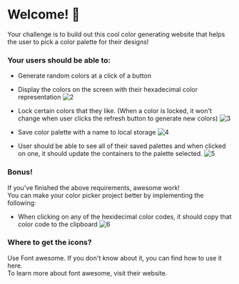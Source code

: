 # Welcome! 👋

Your challenge is to build out this cool color generating website that helps the user to pick a color palette for their designs!

### Your users should be able to:
- Generate random colors at a click of a button
- Display the colors on the screen with their hexadecimal color representation
![2](https://user-images.githubusercontent.com/32653855/117524495-30ad9600-afc6-11eb-84ad-2fe377303b63.png)

- Lock certain colors that they like. (When a color is locked, it won't change when user clicks the refresh button to generate new colors)
![3](https://user-images.githubusercontent.com/32653855/117524628-c6492580-afc6-11eb-8a58-8460081ad5ec.png)

- Save color palette with a name to local storage
![4](https://user-images.githubusercontent.com/32653855/117524683-0b6d5780-afc7-11eb-9e55-9be924180067.png)

- User should be able to see all of their saved palettes and when clicked on one, it should update the containers to the palette selected.
 ![5](https://user-images.githubusercontent.com/32653855/117524756-83d41880-afc7-11eb-9cd7-5976457155ba.png)



### Bonus!
If you've finished the above requirements, awesome work!<br>
You can make your color picker project better by implementing the following:
- When clicking on any of the hexidecimal color codes, it should copy that color code to the clipboard
![6](https://user-images.githubusercontent.com/32653855/117526725-981c1380-afcf-11eb-93ca-0f6d825a3542.png)


### Where to get the icons?
Use Font awesome. If you don't know about it, you can find how to use it here.<br>
To learn more about font awesome, visit their website.
